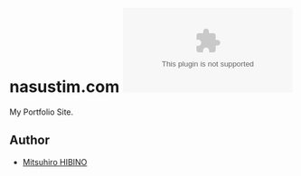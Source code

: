# nasustim.com ![Vercel](https://vercelbadge.vercel.app/api/nasustim/nasustim.com)

My Portfolio Site.

## Author

- [Mitsuhiro HIBINO](https://nasustim.com)